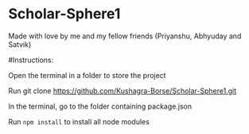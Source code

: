 # Scholar-Sphere1
Made with love by me and my fellow friends (Priyanshu, Abhyuday and Satvik)

#Instructions:

Open the terminal in a folder to store the project

Run git clone https://github.com/Kushagra-Borse/Scholar-Sphere1.git

In the terminal, go to the folder containing package.json

Run ```npm install```  to install all node modules
